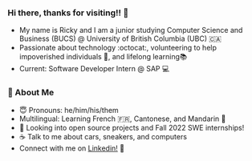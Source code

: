 ### Hi there, thanks for visiting!! 👋
- My name is Ricky and I am a junior studying Computer Science and Business (BUCS) @ University of British Columbia (UBC) 🇨🇦 
- Passionate about technology :octocat:, volunteering to help impoverished individuals 🌱, and lifelong learning📚
- Current: Software Developer Intern @ SAP 💻

### 📘 About Me
- 😇   Pronouns: he/him/his/them
- Multilingual: Learning French 🇫🇷, Cantonese, and Mandarin 🍊 
- 📂   Looking into open source projects and Fall 2022 SWE internships!
- ☕   Talk to me about cars, sneakers, and computers
- Connect with me on [Linkedin!](https://www.linkedin.com/in/rickylai248/ "Ricky Lai Linkedin") 🔗
